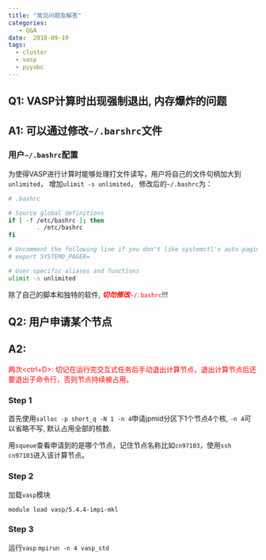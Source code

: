 ```yaml
---
title: "常见问题及解答"
categories:
   - Q&A
date:  2018-09-19
tags:
  - cluster
  - vasp
  - pyyabc
---
```


<!--more-->

## Q1: VASP计算时出现强制退出, 内存爆炸的问题
## A1: 可以通过修改`~/.barshrc`文件
### 用户`~/.bashrc`配置
为使得VASP进行计算时能够处理打文件读写，用户将自己的文件句柄加大到`unlimited`，
增加`ulimit -s unlimited`，
修改后的`~/.bashrc`为：
```bash
# .bashrc

# Source global definitions
if [ -f /etc/bashrc ]; then
        . /etc/bashrc
fi

# Uncomment the following line if you don't like systemctl's auto-paging feature:                                                                            
# export SYSTEMD_PAGER=

# User specific aliases and functions
ulimit -s unlimited
```

除了自己的脚本和独特的软件,
<span style="color:red">***切勿修改***`~/.bashrc`</span>!!!


## Q2: 用户申请某个节点
## A2:

<span style="color:red">两次\<ctrl+D\>: 切记在运行完交互式任务后手动退出计算节点，退出计算节点后还要退出子命令行，否则节点持续被占用。</span>

### Step 1
首先使用`salloc -p short_q -N 1 -n 4`申请jpmid分区下1个节点4个核, `-n 4`可以省略不写, 默认占用全部的核数.

用`squeue`查看申请到的是哪个节点，记住节点名称比如`cn97103`，使用`ssh cn97103`进入该计算节点。

### Step 2
加载`vasp`模块

`module load vasp/5.4.4-impi-mkl`

### Step 3
运行`vasp`
`mpirun -n 4 vasp_std`
